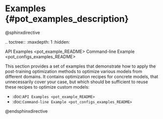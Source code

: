 # Examples {#pot_examples_description}

@sphinxdirective

.. toctree::
   :maxdepth: 1
   :hidden:

   API Examples <pot_example_README>
   Command-line Example <pot_configs_examples_README>


This section provides a set of examples that demonstrate how to apply the post-training optimization methods to optimize various models from different domains. It contains optimization recipes for concrete models, that unnecessarily cover your case, but which should be sufficient to reuse these recipes to optimize custom models:

- :doc:`API Examples <pot_example_README>`
- :doc:`Command-line Example <pot_configs_examples_README>`

@endsphinxdirective

